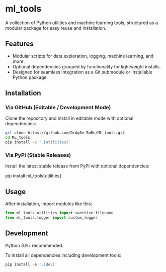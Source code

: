 # ml_tools

A collection of Python utilities and machine learning tools, structured as a modular package for easy reuse and installation.

## Features

- Modular scripts for data exploration, logging, machine learning, and more.
- Optional dependencies grouped by functionality for lightweight installs.
- Designed for seamless integration as a Git submodule or installable Python package.


## Installation

### Via GitHub (Editable / Development Mode)

Clone the repository and install in editable mode with optional dependencies:

```bash
git clone https://github.com/DrAg0n-BoRn/ML_tools.git
cd ML_tools
pip install -e '.[utilities]'
```

### Via PyPI (Stable Releases)

Install the latest stable release from PyPI with optional dependencies:

pip install ml_tools[utilities]

## Usage

After installation, import modules like this:

```python
from ml_tools.utilities import sanitize_filename
from ml_tools.logger import custom_logger
```

## Development

Python 3.9+ recommended.

To install all dependencies including development tools:

```python
pip install -e '.[dev]'
```

